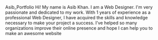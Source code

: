 Asib_Portfolio
 Hi! My name is Asib Khan. I am a Web Designer. I'm very passionate and dedicated to my work. With 1 years of experience as a professional Web Designer, I have acquired the skills and knowledge necessary to make your project a success. I’ve helped so many organizations improve their online presence and hope I can help you to make an awesome website 
